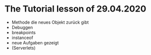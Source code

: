 # The Tutorial lesson of 29.04.2020


- Methode die neues Objekt zurück gibt
- Debuggen
- breakpoints
- instanceof
- neue Aufgaben gezeigt
- (Serverlets)